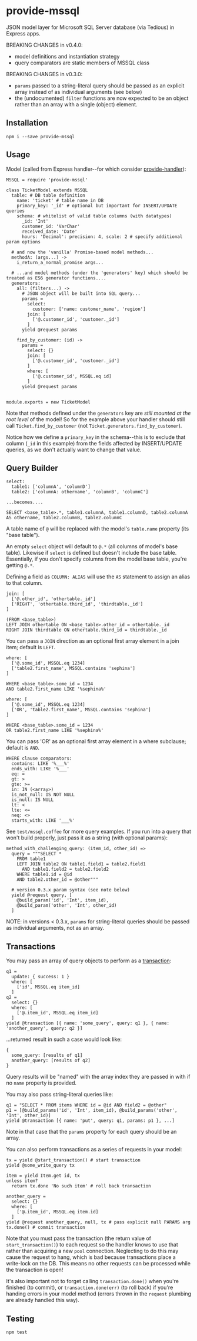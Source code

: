 # provide-mssql

JSON model layer for Microsoft SQL Server database (via Tedious) in Express
apps.

BREAKING CHANGES in v0.4.0:

- model definitions and instantiation strategy
- query comparators are static members of MSSQL class

BREAKING CHANGES in v0.3.0:

- `params` passed to a string-literal query should be passed as an explicit array
    instead of as individual arguments (see below)
- the (undocumented) `filter` functions are now expected to be an object
    rather than an array with a single (object) element.

## Installation

`npm i --save provide-mssql`

## Usage

Model (called from Express handler--for which consider [provide-handler](https://www.npmjs.com/package/provide-handler)):
```
MSSQL = require 'provide-mssql'

class TicketModel extends MSSQL
  table: # DB table definition
    name: 'ticket' # table name in DB
    primary_key: '_id' # optional but important for INSERT/UPDATE queries
    schema: # whitelist of valid table columns (with datatypes)
      _id: 'Int'
      customer_id: 'VarChar'
      received_date: 'Date'
      hours: 'Decimal': precision: 4, scale: 2 # specify additional param options

  # and now the 'vanilla' Promise-based model methods...
  methodA: (args...) ->
    i_return_a_normal_promise args...

  # ...and model methods (under the 'generators' key) which should be treated as ES6 generator functions....
  generators:
    all: (filters...) ->
      # JSON object will be built into SQL query...
      params =
        select:
          customer: ['name: customer_name', 'region']
        join: [
          ['@.customer_id', 'customer._id']
        ]
      yield @request params

    find_by_customer: (id) ->
      params =
        select: {}
        join: [
          ['@.customer_id', 'customer._id']
        ]
        where: [
          ['@.customer_id', MSSQL.eq id]
        ]
      yield @request params


module.exports = new TicketModel
```

Note that methods defined under the `generators` key are *still mounted at the
root level* of the model! So for the example above your handler should still call `Ticket.find_by_customer` (not `Ticket.generators.find_by_customer`).

Notice how we define a `primary_key` in the schema--this is to exclude that
column (`_id` in this example) from the fields affected by INSERT/UPDATE
queries, as we don't actually want to change that value.

## Query Builder
```
select:
  table1: ['columnA', 'columnD']
  table2: ['columnA: othername', 'columnB', 'columnC']    

...becomes....

SELECT <base_table>.*, table1.columnA, table1.columnD, table2.columnA AS othername, table2.columnB, table2.columnC
```

A table name of `@` will be replaced with the model's `table.name` property (its
"base table").

An empty `select` object will default to `@.*` (all columns of model's base
table). Likewise if `select` is defined but doesn't include the base table.
Essentially, if you don't specify columns from the model base table, you're
getting `@.*`.

Defining a field as `COLUMN: ALIAS` will use the `AS` statement to assign an
alias to that column.

```
join: [
  ['@.other_id', 'othertable._id']
  ['RIGHT', 'othertable.third_id', 'thirdtable._id']
]

(FROM <base_table>)
LEFT JOIN othertable ON <base_table>.other_id = othertable._id
RIGHT JOIN thirdtable ON othertable.third_id = thirdtable._id
```

You can pass a `JOIN` direction as an optional first array element in a join
item; default is `LEFT`.

```
where: [
  ['@.some_id', MSSQL.eq 1234]
  ['table2.first_name', MSSQL.contains 'sephina']
]

WHERE <base_table>.some_id = 1234
AND table2.first_name LIKE '%sephina%'
```

```
where: [
  ['@.some_id', MSSQL.eq 1234]
  ['OR', 'table2.first_name', MSSQL.contains 'sephina']
]

WHERE <base_table>.some_id = 1234
OR table2.first_name LIKE '%sephina%'
```

You can pass 'OR' as an optional first array element in a where subclause;
default is `AND`.

```
WHERE clause comparators:
  contains: LIKE '%___%'
  ends_with: LIKE '%___'
  eq: =
  gt: >
  gte: >=
  in: IN (<array>)
  is_not_null: IS NOT NULL
  is_null: IS NULL
  lt: <
  lte: <=
  neq: <>
  starts_with: LIKE '___%'
```

See `test/mssql.coffee` for more query examples. If you run into a query that
won't build properly, just pass it as a string (with optional params):

```
method_with_challenging_query: (item_id, other_id) =>
  query = """SELECT *
    FROM table1
    LEFT JOIN table2 ON table1.field1 = table2.field1
      AND table1.field2 = table2.field2
    WHERE table1.id = @id
    AND table2.other_id = @other"""

  # version 0.3.x param syntax (see note below)
  yield @request query, [
    @build_param('id', 'Int', item_id),
    @build_param('other', 'Int', other_id)
  ]
```

NOTE: in versions < 0.3.x, `params` for string-literal queries should be passed
as individual arguments, not as an array.

## Transactions

You may pass an array of query objects to perform as a [transaction](http://tediousjs.github.io/tedious/api-connection.html#function_transaction):

```
q1 =
  update: { success: 1 }
  where: [
    ['id', MSSQL.eq item_id]
  ]
q2 =
  select: {}
  where: [
    ['@.item_id', MSSQL.eq item_id]
  ]
yield @transaction [{ name: 'some_query', query: q1 }, { name: 'another_query', query: q2 }]
```

...returned result in such a case would look like:

```
{
  some_query: [results of q1]
  another_query: [results of q2]
}
```

Query results will be "named" with the array index they are passed in with if no
`name` property is provided.

You may also pass string-literal queries like:

```
q1 = "SELECT * FROM items WHERE id = @id AND field2 = @other"
p1 = [@build_params('id', 'Int', item_id), @build_params('other', 'Int', other_id)]
yield @transaction [{ name: 'put', query: q1, params: p1 }, ...]
```

Note in that case that the `params` property for each query should be an array.

You can also perform transactions as a series of requests in your model:

```
tx = yield @start_transaction() # start transaction
yield @some_write_query tx

item = yield Item.get id, tx
unless item?
  return tx.done 'No such item' # roll back transaction

another_query =
  select: {}
  where: [
    ['@.item_id', MSSQL.eq item.id]
  ]
yield @request another_query, null, tx # pass explicit null PARAMS arg
tx.done() # commit transaction
```

Note that you must pass the transaction (the return value of
`start_transaction()`) to each request so the handler knows to use that rather
than acquiring a new `pool` connection. Neglecting to do this may cause the
request to hang, which is bad because transactions place a write-lock on the DB.
This means no other requests can be processed while the transaction is open!

It's also important not to forget calling `transaction.done()` when you're
finished (to commit), or `transaction.done(err)` (to roll back) if you're
handing errors in your model method (errors thrown in the `request` plumbing are
already handled this way).

## Testing

`npm test`
